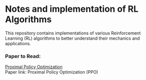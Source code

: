 # Notes and implementation of RL Algorithms

This repository contains implementations of various Reinforcement Learning (RL) algorithms to better understand their mechanics and applications.

### Paper to Read:
[Proximal Policy Optimization](https://arxiv.org/pdf/1707.06347)  
Paper link: Proximal Policy Optimization (PPO)
